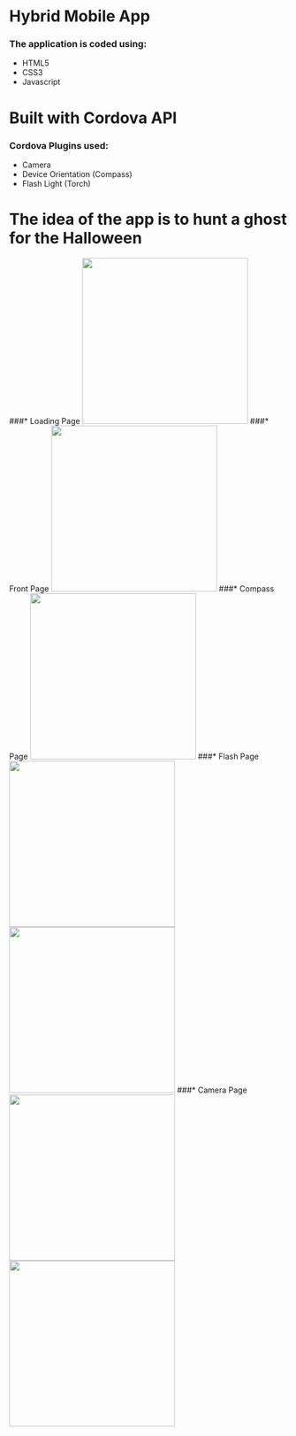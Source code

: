 # Hybrid Mobile App
### The application is coded using:
* HTML5
* CSS3
* Javascript


# Built with Cordova API
### Cordova Plugins used:
* Camera
* Device Orientation (Compass)
* Flash Light (Torch)


# The idea of the app is to hunt a ghost for the Halloween
###* Loading Page
<img src="https://github.com/maljuburi/screenshots/blob/master/GhostHunterApp/loading.JPG" width="300" height="auto">
###* Front Page
<img src="https://github.com/maljuburi/screenshots/blob/master/GhostHunterApp/font.JPG" width="300" height="auto">
###* Compass Page
<img src="https://github.com/maljuburi/screenshots/blob/master/GhostHunterApp/compass.JPG" width="300" height="auto">
###* Flash Page
<img src="https://github.com/maljuburi/screenshots/blob/master/GhostHunterApp/flashoff.JPG" width="300" height="auto">
<img src="https://github.com/maljuburi/screenshots/blob/master/GhostHunterApp/flashoon.JPG" width="300" height="auto">
###* Camera Page
<img src="https://github.com/maljuburi/screenshots/blob/master/GhostHunterApp/camera.JPG" width="300" height="auto">
<img src="https://github.com/maljuburi/screenshots/blob/master/GhostHunterApp/photo.JPG" width="300" height="auto">
